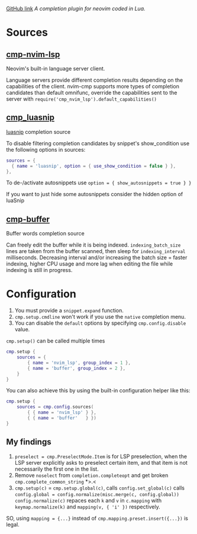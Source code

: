 [GitHub link](https://github.com/hrsh7th/nvim-cmp)
_A completion plugin for neovim coded in Lua._

# Sources

## [cmp-nvim-lsp](https://github.com/hrsh7th/cmp-nvim-lsp)
Neovim's built-in language server client.

Language servers provide different completion results depending on the capabilities of the client. nvim-cmp supports more types of completion candidates than default omnifunc, override the capabilities sent to the server with `require('cmp_nvim_lsp').default_capabilities()`

## [cmp_luasnip](https://github.com/saadparwaiz1/cmp_luasnip)
[luasnip](https://github.com/L3MON4D3/LuaSnip) completion source

To disable filtering completion candidates by snippet's show_condition use the following options in sources:
```lua
sources = {
  { name = 'luasnip', option = { use_show_condition = false } },
},
```
To de-/activate autosnippets use `option = { show_autosnippets = true } }`

If you want to just hide some autosnippets consider the hidden option of luaSnip

## [cmp-buffer](https://github.com/hrsh7th/cmp-buffer)
Buffer words completion source

Can freely edit the buffer while it is being indexed.
`indexing_batch_size` lines are taken from the buffer scanned, then sleep for `indexing_interval` milliseconds. Decreasing interval and/or increasing the batch size = faster indexing, higher CPU usage and more lag when editing the file while indexing is still in progress.


## []()


# Configuration
1. You must provide a `snippet.expand` function.
2. `cmp.setup.cmdline` won't work if you use the `native` completion menu.
3. You can disable the `default` options by specifying `cmp.config.disable` value.

`cmp.setup()` can be called multiple times

```lua
cmp.setup {
    sources = {
        { name = 'nvim_lsp', group_index = 1 },
        { name = 'buffer', group_index = 2 },
    }
}
```
You can also achieve this by using the built-in configuration helper like this:
```lua
cmp.setup {
    sources = cmp.config.sources(
        { { name = 'nvim_lsp' } }, 
        { { name = 'buffer'   } })
}
```
## My findings
1. `preselect = cmp.PreselectMode.Item` is for LSP preselection, when the LSP server explicitly asks to preselect certain item, and that item is not necessarily the first one in the list.
2. Remove `noselect` from `completion.completeopt` and get broken `cmp.complete_common_string` *>.<
3. `cmp.setup(c)` = `cmp.setup.global(c)`,
calls `config.set_global(c)`
calls `config.global = config.normalize(misc.merge(c, config.global))`
`config.normalize(c)` repaces each `k` and `v` in `c.mapping` with `keymap.normalize(k)` and `mapping(v, { 'i' })` respectively.

SO, using `mapping = {...}` instead of `cmp.mapping.preset.insert({...})` is legal.

